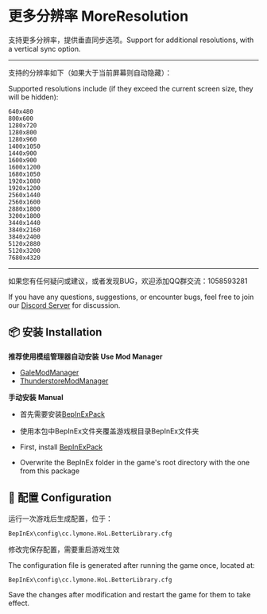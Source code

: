 # 更多分辨率 MoreResolution

支持更多分辨率，提供垂直同步选项。Support for additional resolutions, with a vertical sync option.

------

支持的分辨率如下（如果大于当前屏幕则自动隐藏）：

Supported resolutions include (if they exceed the current screen size, they will be hidden):

```
640x480
800x600
1280x720
1280x800
1280x960
1400x1050
1440x900
1600x900
1600x1200
1680x1050
1920x1080
1920x1200
2560x1440
2560x1600
2880x1800
3200x1800
3440x1440
3840x2160
3840x2400
5120x2880
5120x3200
7680x4320
```

------

如果您有任何疑问或建议，或者发现BUG，欢迎添加QQ群交流：1058593281

If you have any questions, suggestions, or encounter bugs, feel free to join our [Discord Server](https://discord.gg/5ubSTurmBe) for discussion.

## 📦 安装 Installation

**推荐使用模组管理器自动安装** **Use Mod Manager**

- [GaleModManager](https://thunderstore.io/c/house-of-legacy/p/Kesomannen/GaleModManager/)
- [ThunderstoreModManager](https://www.overwolf.com/app/thunderstore-thunderstore_mod_manager)

**手动安装** **Manual**

- 首先需要安装[BepInExPack](https://thunderstore.io/c/house-of-legacy/p/BepInEx/BepInExPack/)
- 使用本包中BepInEx文件夹覆盖游戏根目录BepInEx文件夹




- First, install [BepInExPack](https://thunderstore.io/c/house-of-legacy/p/BepInEx/BepInExPack/)
- Overwrite the BepInEx folder in the game's root directory with the one from this package

## 🔧 配置 Configuration

运行一次游戏后生成配置，位于：

```shell
BepInEx\config\cc.lymone.HoL.BetterLibrary.cfg
```

修改完保存配置，需要重启游戏生效



The configuration file is generated after running the game once, located at:

```shell
BepInEx\config\cc.lymone.HoL.BetterLibrary.cfg
```

Save the changes after modification and restart the game for them to take effect.